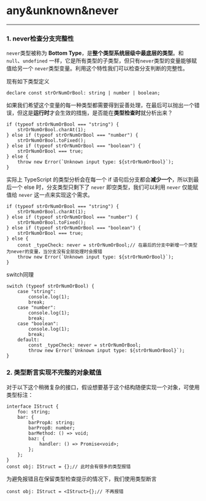# any&unknown&never

---

### 1. never检查分支完整性

`never`类型被称为 **Bottom Type**，是**整个类型系统层级中最底层的类型**。和`null`、`undefined` 一样，它是所有类型的子类型，但只有`never`类型的变量能够赋值给另一个 `never`类型变量。利用这个特性我们可以检查分支判断的完整性。

现有如下类型定义

```tsx
declare const strOrNumOrBool: string | number | boolean;
```

如果我们希望这个变量的每一种类型都需要得到妥善处理，在最后可以抛出一个错误，但这是**运行时**才会生效的措施，是否能在**类型检查时**就分析出来？

```tsx
if (typeof strOrNumOrBool === "string") {
    strOrNumOrBool.charAt(1);
} else if (typeof strOrNumOrBool === "number") {
    strOrNumOrBool.toFixed();
} else if (typeof strOrNumOrBool === "boolean") {
    strOrNumOrBool === true;
} else {
    throw new Error(`Unknown input type: ${strOrNumOrBool}`);
}
```

实际上 TypeScript 的类型分析会在每一个 if 语句后分支都会**减少一个**，所以到最后一个 else 时，分支类型只剩下了 `never` 即空类型，我们可以利用 `never` 仅能赋值给 `never` 这一点来实现这个需求。

```tsx
if (typeof strOrNumOrBool === "string") {
    strOrNumOrBool.charAt(1);
} else if (typeof strOrNumOrBool === "number") {
    strOrNumOrBool.toFixed();
} else if (typeof strOrNumOrBool === "boolean") {
    strOrNumOrBool === true;
} else {
    const _typeCheck: never = strOrNumOrBool;// 在最后的分支中新增一个类型为never的变量，当分支没有全部处理时会报错
    throw new Error(`Unknown input type: ${strOrNumOrBool}`);
}
```

switch同理

```tsx
switch (typeof strOrNumOrBool) {
    case "string":
        console.log(1);
        break;
    case "number":
        console.log(1);
        break;
    case "boolean":
        console.log(1);
        break;
    default:
        const _typeCheck: never = strOrNumOrBool;
        throw new Error(`Unknown input type: ${strOrNumOrBool}`);
}
```

### 2. 类型断言实现不完整的对象赋值

对于以下这个稍微复杂的接口，假设想要基于这个结构随便实现一个对象，可使用类型标注：

```tsx
interface IStruct {
    foo: string;
    bar: {
        barPropA: string;
        barPropB: number;
        barMethod: () => void;
        baz: {
            handler: () => Promise<void>;
        };
    };
}
const obj: IStruct = {};// 此时会有很多的类型报错
```

为避免报错且在保留类型检查提示的情况下，我们使用类型断言

```tsx
const obj: IStruct = <IStruct>{};// 不再报错
```



